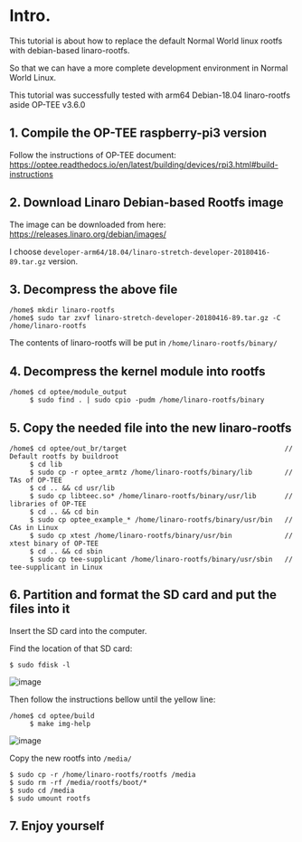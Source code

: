 # Intro.
This tutorial is about how to replace the default Normal World linux rootfs with debian-based linaro-rootfs.

So that we can have a more complete development environment in Normal World Linux.

This tutorial was successfully tested with arm64 Debian-18.04 linaro-rootfs aside OP-TEE v3.6.0

## 1. Compile the OP-TEE raspberry-pi3 version
Follow the instructions of OP-TEE document: https://optee.readthedocs.io/en/latest/building/devices/rpi3.html#build-instructions

## 2. Download Linaro Debian-based Rootfs image
The image can be downloaded from here: https://releases.linaro.org/debian/images/

I choose `developer-arm64/18.04/linaro-stretch-developer-20180416-89.tar.gz` version.

## 3. Decompress the above file
```
/home$ mkdir linaro-rootfs
/home$ sudo tar zxvf linaro-stretch-developer-20180416-89.tar.gz -C /home/linaro-rootfs
```

The contents of linaro-rootfs will be put in `/home/linaro-rootfs/binary/`

## 4. Decompress the kernel module into rootfs
```
/home$ cd optee/module_output
     $ sudo find . | sudo cpio -pudm /home/linaro-rootfs/binary
```

## 5. Copy the needed file into the new linaro-rootfs
```
/home$ cd optee/out_br/target                                       // Default rootfs by buildroot
     $ cd lib
     $ sudo cp -r optee_armtz /home/linaro-rootfs/binary/lib        // TAs of OP-TEE
     $ cd .. && cd usr/lib
     $ sudo cp libteec.so* /home/linaro-rootfs/binary/usr/lib       // libraries of OP-TEE
     $ cd .. && cd bin
     $ sudo cp optee_example_* /home/linaro-rootfs/binary/usr/bin   // CAs in Linux
     $ sudo cp xtest /home/linaro-rootfs/binary/usr/bin             // xtest binary of OP-TEE
     $ cd .. && cd sbin
     $ sudo cp tee-supplicant /home/linaro-rootfs/binary/usr/sbin   // tee-supplicant in Linux
```

## 6. Partition and format the SD card and put the files into it

Insert the SD card into the computer.

Find the location of that SD card:
```
$ sudo fdisk -l
```
![image](https://github.com/gagachang/Ubuntu18.04_FS-with-OPTEE/blob/master/image/fdisk.jpg)

Then follow the instructions bellow until the yellow line:
```
/home$ cd optee/build
     $ make img-help
```
![image](https://github.com/gagachang/Ubuntu18.04_FS-with-OPTEE/blob/master/image/img-help.jpg)

Copy the new rootfs into `/media/`
```
$ sudo cp -r /home/linaro-rootfs/rootfs /media
$ sudo rm -rf /media/rootfs/boot/*
$ sudo cd /media
$ sudo umount rootfs
```

## 7. Enjoy yourself
